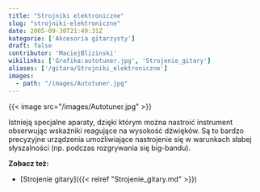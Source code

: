 ```yaml
---
title: "Strojniki elektroniczne"
slug: "strojniki-elektroniczne"
date: 2005-09-30T21:49:31Z
kategorie: ['Akcesoria gitarzysty']
draft: false
contributor: 'MaciejBlizinski'
wikilinks: ['Grafika:autotuner.jpg', 'Strojenie_gitary']
aliases: ['/gitara/Strojniki_elektroniczne']
images:
  - path: "/images/Autotuner.jpg"
---
```

{{< image src="/images/Autotuner.jpg" >}}

Istnieją specjalne aparaty, dzięki którym można nastroić instrument
obserwując wskaźniki reagujące na wysokość dźwięków. Są to bardzo
precyzyjne urządzenia umożliwiające nastrojenie się w warunkach słabej
słyszalności (np. podczas rozgrywania się big-bandu).

**Zobacz też:**

  - [Strojenie gitary]({{< relref "Strojenie_gitary.md" >}})

